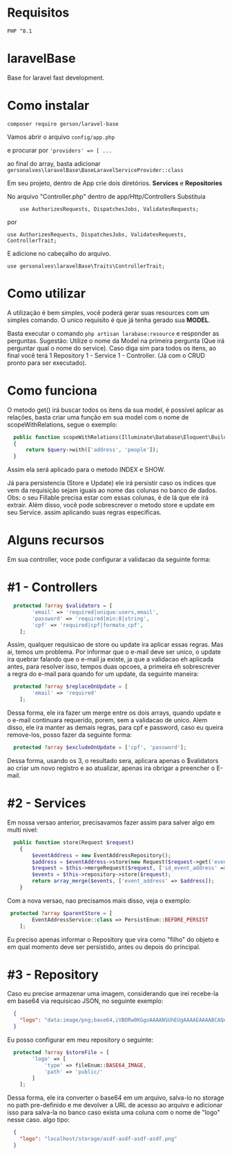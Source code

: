 # Requisitos
```PHP ^8.1```

# laravelBase
Base for laravel fast development.

# Como instalar
```composer require gerson/laravel-base ```

Vamos abrir o arquivo
```config/app.php```

e procurar por 
```'providers' => [ ...```

ao final do array, basta adicionar
```gersonalves\laravelBase\BaseLaravelServiceProvider::class```

Em seu projeto, dentro de App crie dois diretórios.
<strong>Services</strong> e <strong>Repositories</strong>

No arquivo "Controller.php" dentro de app/Http/Controllers
Substituia

```    use AuthorizesRequests, DispatchesJobs, ValidatesRequests;```

por

```use AuthorizesRequests, DispatchesJobs, ValidatesRequests, ControllerTrait;```

E adicione no cabeçalho do arquivo.

```
use gersonalves\laravelBase\Traits\ControllerTrait;
```

# Como utilizar
A utilização é bem simples, você poderá gerar suas resources com um simples comando.
O unico requisito é que já tenha gerado sua <strong>MODEL</strong>.

Basta executar o comando
```php artisan larabase:resource```
e responder as perguntas.
Sugestão: Utilize o nome da Model na primeira pergunta (Que irá perguntar qual o nome do service).
Caso diga sim para todos os itens, ao final você terá
1 Repository
1 - Service
1 - Controller. (Já com o CRUD pronto para ser executado).

# Como funciona

  O metodo get() irá buscar todos os itens da sua model, é possível aplicar as relações, basta criar uma função em sua model com o nome de 
  scopeWithRelations, segue o exemplo:
  
  ```php
    public function scopeWithRelations(Illuminate\Database\Eloquent\Builder $query)
    {
        return $query->with(['address', 'people']);
    } 
  ```
  
  Assim ela será aplicado para o metodo INDEX e SHOW.
  
Já para persistencia (Store e Update) ele irá persistir caso os indices que vem da requisição sejam iguais ao nome das colunas no banco de dados. 
Obs: o seu Fillable precisa estar com essas colunas, é de lá que ele irá extrair.
Além disso, você pode sobrescrever o metodo store e update em seu Service. assim aplicando suas regras especificas.

# Alguns recursos

Em sua controller, voce pode configurar a validacao da seguinte forma:

# #1 - Controllers
```php 
  protected ?array $validators = [
        'email' => 'required|unique:users,email',
        'password' => 'required|min:8|string',
        'cpf' => 'required|cpf|formato_cpf',
    ];
```
Assim, qualquer requisicao de store ou update ira aplicar essas regras. Mas ai, temos um problema. 
Por informar que o e-mail deve ser unico, o update ira quebrar falando que o e-mail ja existe, ja que a validacao eh aplicada antes,
para resolver isso, tempos duas opcoes, a primeira eh sobrescrever a regra do e-mail para quando for um update, da seguinte maneira:


```php 
  protected ?array $replaceOnUpdate = [
        'email' => 'required'
    ];
```
Dessa forma, ele ira fazer um merge entre os dois arrays, quando update e o e-mail continuara requerido, porem, sem a validacao de unico. 
Alem disso, ele ira manter as demais regras, para cpf e password, caso eu queira remove-los, posso fazer da seguinte forma:

```php 
  protected ?array $excludeOnUpdate = ['cpf', 'password'];
```

Dessa forma, usando os 3, o resultado sera, aplicara apenas o $validators ao criar um novo registro e ao atualizar, apenas ira obrigar a preencher o E-mail.


# #2 - Services
Em nossa versao anterior, precisavamos fazer assim para salver algo em multi nivel:
```php 
  public function store(Request $request)
    {
        $eventAddress = new EventAddressRepository();
        $address = $eventAddress->store(new Request($request->get('event_address')));
        $request = $this->mergeRequest($request, ['id_event_address' => $address['id_event_address']]);
        $events = $this->repository->store($request);
        return array_merge($events, ['event_address' => $address]);
    }
```

Com a nova versao, nao precisamos mais disso, veja o exemplo:
```php 
 protected ?array $parentStore = [
        EventAddressService::class => PersistEnum::BEFORE_PERSIST
    ];
```
Eu preciso apenas informar o Repository que vira como "filho" do objeto e em qual momento deve ser persistido, antes ou depois do principal.


# #3 - Repository
Caso eu precise armazenar uma imagem, considerando que irei recebe-la em base64 via requisicao JSON, no seguinte exemplo:
```json 
  {
    "logo": "data:image/png;base64,iVBORw0KGgoAAAANSUhEUgAAAAEAAAABCAQAAAC1HAwCAAAAC0lEQVQYV2NgYAAAAAMAAWgmWQ0AAAAASUVORK5CYII="
  }

```

Eu posso configurar em meu repository o seguinte:
```php 
  protected ?array $storeFile = [
        'logo' => [
            'type' => fileEnum::BASE64_IMAGE,
            'path' => 'public/'
        ]
    ];
```
Dessa forma, ele ira converter o base64 em um arquivo, salva-lo no storage no path pre-definido e me devolver a URL de acesso ao arquivo e adicionar isso para salva-la no banco caso exista uma coluna com o nome de "logo" nesse caso.
algo tipo:
```json 
  {
    "logo": "localhost/storage/asdf-asdf-asdf-asdf.png"
  }

```
